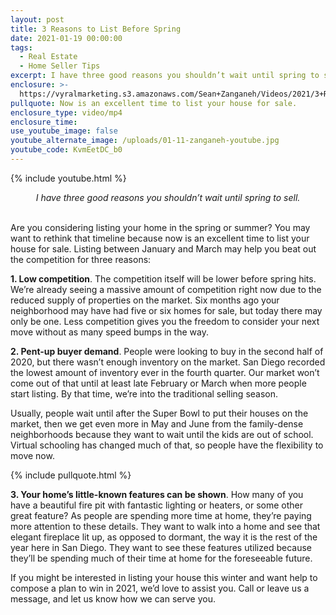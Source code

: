 ```yaml
---
layout: post
title: 3 Reasons to List Before Spring
date: 2021-01-19 00:00:00
tags:
  - Real Estate
  - Home Seller Tips
excerpt: I have three good reasons you shouldn’t wait until spring to sell.
enclosure: >-
  https://vyralmarketing.s3.amazonaws.com/Sean+Zanganeh/Videos/2021/3+Reasons+to+List+Before+Spring.mp4
pullquote: Now is an excellent time to list your house for sale.
enclosure_type: video/mp4
enclosure_time:
use_youtube_image: false
youtube_alternate_image: /uploads/01-11-zanganeh-youtube.jpg
youtube_code: KvmEetDC_b0
---
```


{% include youtube.html %}

<center><em>I have three good reasons you shouldn&rsquo;t wait until spring to sell.</em></center>

<br>Are you considering listing your home in the spring or summer? You may want to rethink that timeline because now is an excellent time to list your house for sale. Listing between January and March may help you beat out the competition for three reasons:

**1\. Low competition**. The competition itself will be lower before spring hits. We’re already seeing a massive amount of competition right now due to the reduced supply of properties on the market. Six months ago your neighborhood may have had five or six homes for sale, but today there may only be one. Less competition gives you the freedom to consider your next move without as many speed bumps in the way.

**2\. Pent-up buyer demand**. People were looking to buy in the second half of 2020, but there wasn’t enough inventory on the market. San Diego recorded the lowest amount of inventory ever in the fourth quarter. Our market won’t come out of that until at least late February or March when more people start listing. By that time, we’re into the traditional selling season.

Usually, people wait until after the Super Bowl to put their houses on the market, then we get even more in May and June from the family-dense neighborhoods because they want to wait until the kids are out of school. Virtual schooling has changed much of that, so people have the flexibility to move now.

{% include pullquote.html %}

**3\. Your home’s little-known features can be shown**. How many of you have a beautiful fire pit with fantastic lighting or heaters, or some other great feature? As people are spending more time at home, they’re paying more attention to these details. They want to walk into a home and see that elegant fireplace lit up, as opposed to dormant, the way it is the rest of the year here in San Diego. They want to see these features utilized because they’ll be spending much of their time at home for the foreseeable future.

If you might be interested in listing your house this winter and want help to compose a plan to win in 2021, we’d love to assist you. Call or leave us a message, and let us know how we can serve you.
